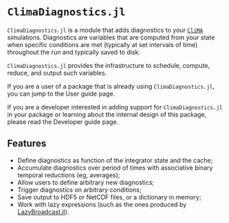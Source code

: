 # `ClimaDiagnostics.jl`

`ClimaDiagnostics.jl` is a module that adds diagnostics to your
[`CliMA`](https://github.com/CliMA) simulations. Diagnostics are variables that
are computed from your state when specific conditions are met (typically at set
intervals of time) throughout the run and typically saved to disk.

`ClimaDiagnostics.jl` provides the infrastructure to schedule, compute, reduce,
and output such variables.

If you are a user of a package that is already using `ClimaDiagnostics.jl`, you
can jump to the User guide page.

If you are a developer interested in adding support for `ClimaDiagnostics.jl` in
your package or learning about the internal design of this package, please read
the Developer guide page.

## Features

- Define diagnostics as function of the integrator state and the cache;
- Accumulate diagnostics over period of times with associative binary temporal
  reductions (eg, averages);
- Allow users to define arbitrary new diagnostics;
- Trigger diagnostics on arbitrary conditions;
- Save output to HDF5 or NetCDF files, or a dictionary in memory;
- Work with lazy expressions (such as the ones produced by
  [LazyBroadcast.jl](https://github.com/CliMA/LazyBroadcast.jl)).

